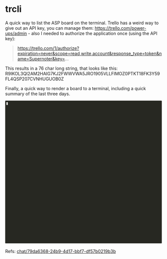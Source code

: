 # trcli

A quick way to list the ASP board on the terminal. Trello has a weird way to
give out an API key, you can manage them: https://trello.com/power-ups/admin -
also I needed to authorize the application once (using the API key):

> https://trello.com/1/authorize?expiration=never&scope=read,write,account&response_type=token&name=Supernoter&key=...

This results in a 76 char long string, that looks like this:
R9IKOL3QI2AM2HAIG7KJ2FWWVWA5JRO1905VLLFIMOZ0PTKT18FK3Y59FL4QSP207CVNHUGUOB0Z

Finally, a quick way to render a board to a terminal, including a quick summary
of the last three days.

![](../../static/trcli-demo.gif)

Refs: [chat/79da6368-24b9-4d17-bbf7-df57b0219b3b](https://claude.ai/chat/79da6368-24b9-4d17-bbf7-df57b0219b3b)
